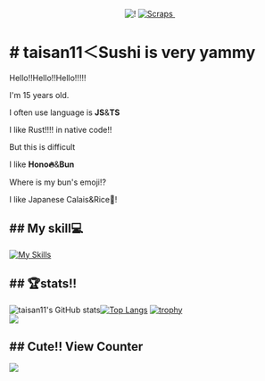 <div align="center">
  <p>
    <img src="https://badgen.org/img/zenn/taisan11/articles?style=flat" alt="!" />
    <a href="https://zenn.dev/taisan11?tab=scraps">
      <img src="https://badgen.org/img/zenn/taisan11/scraps?style=flat" alt="Scraps" />
    </a>
    <img src="https://komarev.com/ghpvc/?username=taisan11" alt="" />
  </p>
</div>
<h1># taisan11＜Sushi is very yammy</h1>
<p>Hello!!Hello!!Hello!!!!!</p>
<p>I'm 15 years old.</p>
<p>I often use language is <b>JS</b>&<b>TS</b></p>
<p>I like Rust!!!! in native code!!</p>
<p>But this is difficult</p>
<p>I like <b>Hono🔥</b>&<b>Bun</b></p>
<p>Where is my bun's emoji!?</p>
<p>I like Japanese Calais&Rice🍛!</p>
<h2>## My skill💻</h2>
<p><a href="https://skillicons.dev"><img src="https://skillicons.dev/icons?i=js,html,css,wasm,ts,nodejs,bun,deno,cloudflare,github,rust,workers,windows,linux,vscode,vite,vscode,go&perline=9" alt="My Skills" /></a></p>
<h2>## 🏆stats!!</h2>
<p><img src="https://github-readme-stats.vercel.app/api?username=taisan11&count_private=true&show_icons=true&theme=tokyonight" alt="taisan11's GitHub stats" /><a href="https://github.com/mo-ri-regen/github-readme-stats"><img src="https://github-readme-stats.vercel.app/api/top-langs/?username=taisan11&theme=vue-dark&show_icons=true&layout=compact" alt="Top Langs" /></a>
<a href="https://github.com/ryo-ma/github-profile-trophy"><img src="https://github-profile-trophy.vercel.app/?username=taisan11&theme=onedark" alt="trophy" /></a><br/>
<img src="https://github-stats-eta-two.vercel.app/api/stats/taisan11?theme=ocean" />
<h2>## Cute!! View Counter</h2>
<img src="https://count.getloli.com/@taisan11?name=taisan11&theme=booru-jaypee&padding=5&offset=0&align=top&scale=0.8&pixelated=1&darkmode=auto"/>
